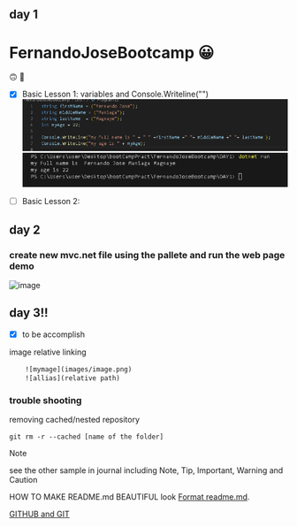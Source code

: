 ## **day 1**
# FernandoJoseBootcamp :grinning:
:upside_down_face: :poop:

- [X] Basic Lesson 1: variables and Console.Writeline("") 
![codename](images/printNamecode.png)
![printname](images/outputName.png)

- [ ] Basic Lesson 2:

## **day 2**
### create new mvc.net file using the pallete and run the web page demo
![image](https://github.com/Fernaniii/FernandoJoseBootcamp/assets/145454557/d939cce0-21ac-45d1-b15b-278102ee9ad1)

## **day 3!!**
- [x] to be accomplish

image relative linking 
```
    ![mymage](images/image.png)
    ![allias](relative path)
```



### trouble shooting
removing cached/nested repository
```
git rm -r --cached [name of the folder]

```


> [!NOTE]
>see the other sample in journal including Note, Tip, Important, Warning and Caution


HOW TO MAKE README.md BEAUTIFUL look [Format readme.md](https://docs.github.com/en/get-started/writing-on-github/getting-started-with-writing-and-formatting-on-github/basic-writing-and-formatting-syntax).




[GITHUB and GIT](journal.md)